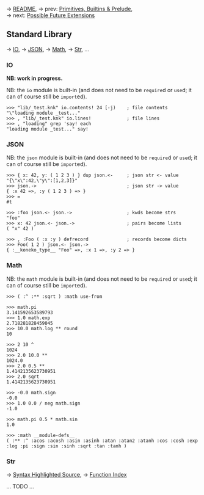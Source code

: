 <!-- SPDX-FileCopyrightText: 2024 FC (Fay) Stegerman <flx@obfusk.net> -->
<!-- SPDX-License-Identifier: GPL-3.0-or-later -->

→ [README](../README.md),
→ prev: [Primitives, Builtins & Prelude](09-primitives-builtins-and-prelude.md),
→ next: [Possible Future Extensions](11-future.md)

## Standard Library

→ [IO](#io), → [JSON](#json), → [Math](#math), → [Str](#str), ...

### IO

**NB: work in progress.**

NB: the `io` module is built-in (and does not need to be `require`d or
`use`d; it can of course still be `import`ed).

```koneko
>>> "lib/_test.knk" io.contents! 24 [-j)    ; file contents
"\"loading module _test..."
>>> , "lib/_test.knk" io.lines!             ; file lines
>>> , "loading" grep 'say! each
"loading module _test..." say!
```

### JSON

NB: the `json` module is built-in (and does not need to be `require`d
or `use`d; it can of course still be `import`ed).

```koneko
>>> { x: 42, y: ( 1 2 3 ) } dup json.<-     ; json str <- value
"{\"x\":42,\"y\":[1,2,3]}"
>>> json.->                                 ; json str -> value
{ :x 42 =>, :y ( 1 2 3 ) => }
>>> =
#t

>>> :foo json.<- json.->                    ; kwds become strs
"foo"
>>> x: 42 json.<- json.->                   ; pairs become lists
( "x" 42 )

>>> , :Foo ( :x :y ) defrecord              ; records become dicts
>>> Foo( 1 2 ) json.<- json.->
{ :__koneko_type__ "Foo" =>, :x 1 =>, :y 2 => }
```

### Math

NB: the `math` module is built-in (and does not need to be `require`d
or `use`d; it can of course still be `import`ed).

```koneko
>>> ( :^ :** :sqrt ) :math use-from

>>> math.pi
3.141592653589793
>>> 1.0 math.exp
2.718281828459045
>>> 10.0 math.log ** round
10

>>> 2 10 ^
1024
>>> 2.0 10.0 **
1024.0
>>> 2.0 0.5 **
1.4142135623730951
>>> 2.0 sqrt
1.4142135623730951

>>> -0.0 math.sign
-0.0
>>> 1.0 0.0 / neg math.sign
-1.0

>>> math.pi 0.5 * math.sin
1.0

>>> :math __module-defs__
( :** :^ :acos :acosh :asin :asinh :atan :atan2 :atanh :cos :cosh :exp :log :pi :sign :sin :sinh :sqrt :tan :tanh )
```

### Str

→ [Syntax Highlighted Source](https://koneko.dev/lib-doc/str.knk.html),
→ [Function Index](https://koneko.dev/lib-doc/str.knk.index.html)

... TODO ...

<!-- vim: set tw=70 sw=2 sts=2 et fdm=marker : -->
